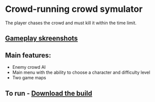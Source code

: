 # Crowd-running crowd symulator
The player chases the crowd and must kill it within the time limit.
## [Gameplay skreenshots](https://docs.google.com/presentation/d/1wNz4Z_6Ax7QDJ3TS8xgH7n-eaE4VZ0WI/edit?usp=drive_link&ouid=104611818435390259210&rtpof=true&sd=true)
## Main features:
- Enemy crowd AI
- Main menu with the ability to choose a character and difficulty level
- Two game maps
## To run - [Download the build](https://drive.google.com/drive/folders/1dW_zcxJ_XO0Q4ltZlnYODayFl7RdqNej?usp=drive_link)
